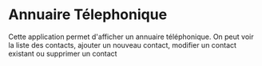 # Annuaire Télephonique

Cette application permet d'afficher un annuaire téléphonique. On peut voir la liste des contacts, ajouter un nouveau contact, modifier un contact existant ou supprimer un contact
